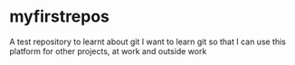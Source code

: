 # myfirstrepos
A test repository to learnt about git
I want to learn git so that I can use this platform for other projects, at work and outside work
